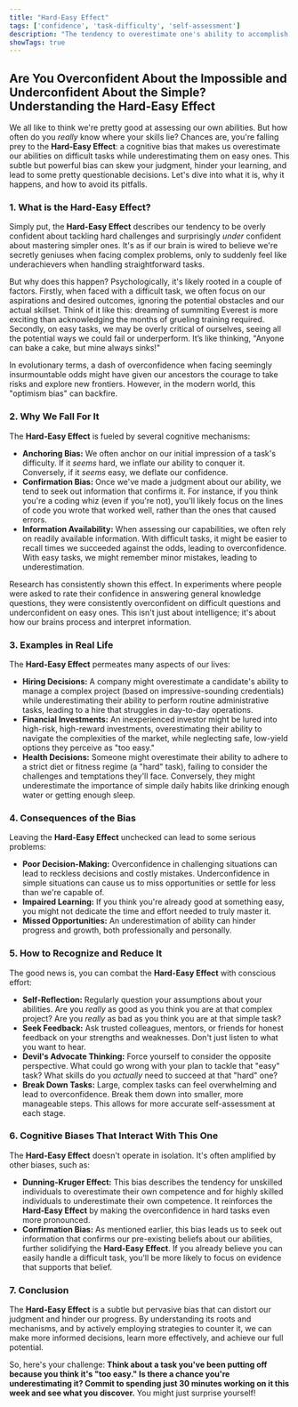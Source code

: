 ```yaml
---
title: "Hard-Easy Effect"
tags: ['confidence', 'task-difficulty', 'self-assessment']
description: "The tendency to overestimate one's ability to accomplish hard tasks and underestimate one's ability to accomplish easy tasks."
showTags: true
---
```


## Are You Overconfident About the Impossible and Underconfident About the Simple? Understanding the Hard-Easy Effect

We all like to think we're pretty good at assessing our own abilities. But how often do you *really* know where your skills lie? Chances are, you're falling prey to the **Hard-Easy Effect**: a cognitive bias that makes us overestimate our abilities on difficult tasks while underestimating them on easy ones. This subtle but powerful bias can skew your judgment, hinder your learning, and lead to some pretty questionable decisions. Let's dive into what it is, why it happens, and how to avoid its pitfalls.

### 1. What is the Hard-Easy Effect?

Simply put, the **Hard-Easy Effect** describes our tendency to be overly confident about tackling hard challenges and surprisingly *under* confident about mastering simpler ones. It's as if our brain is wired to believe we're secretly geniuses when facing complex problems, only to suddenly feel like underachievers when handling straightforward tasks.

But why does this happen? Psychologically, it's likely rooted in a couple of factors. Firstly, when faced with a difficult task, we often focus on our aspirations and desired outcomes, ignoring the potential obstacles and our actual skillset. Think of it like this: dreaming of summiting Everest is more exciting than acknowledging the months of grueling training required. Secondly, on easy tasks, we may be overly critical of ourselves, seeing all the potential ways we could fail or underperform. It’s like thinking, "Anyone can bake a cake, but mine always sinks!"

In evolutionary terms, a dash of overconfidence when facing seemingly insurmountable odds might have given our ancestors the courage to take risks and explore new frontiers. However, in the modern world, this "optimism bias" can backfire.

### 2. Why We Fall For It

The **Hard-Easy Effect** is fueled by several cognitive mechanisms:

*   **Anchoring Bias:** We often anchor on our initial impression of a task's difficulty. If it *seems* hard, we inflate our ability to conquer it. Conversely, if it *seems* easy, we deflate our confidence.
*   **Confirmation Bias:** Once we've made a judgment about our ability, we tend to seek out information that confirms it. For instance, if you think you're a coding whiz (even if you're not), you'll likely focus on the lines of code you wrote that worked well, rather than the ones that caused errors.
*   **Information Availability:** When assessing our capabilities, we often rely on readily available information. With difficult tasks, it might be easier to recall times we succeeded against the odds, leading to overconfidence. With easy tasks, we might remember minor mistakes, leading to underestimation.

Research has consistently shown this effect. In experiments where people were asked to rate their confidence in answering general knowledge questions, they were consistently overconfident on difficult questions and underconfident on easy ones. This isn't just about intelligence; it's about how our brains process and interpret information.

### 3. Examples in Real Life

The **Hard-Easy Effect** permeates many aspects of our lives:

*   **Hiring Decisions:** A company might overestimate a candidate's ability to manage a complex project (based on impressive-sounding credentials) while underestimating their ability to perform routine administrative tasks, leading to a hire that struggles in day-to-day operations.
*   **Financial Investments:** An inexperienced investor might be lured into high-risk, high-reward investments, overestimating their ability to navigate the complexities of the market, while neglecting safe, low-yield options they perceive as "too easy."
*   **Health Decisions:** Someone might overestimate their ability to adhere to a strict diet or fitness regime (a "hard" task), failing to consider the challenges and temptations they'll face. Conversely, they might underestimate the importance of simple daily habits like drinking enough water or getting enough sleep.

### 4. Consequences of the Bias

Leaving the **Hard-Easy Effect** unchecked can lead to some serious problems:

*   **Poor Decision-Making:** Overconfidence in challenging situations can lead to reckless decisions and costly mistakes. Underconfidence in simple situations can cause us to miss opportunities or settle for less than we're capable of.
*   **Impaired Learning:** If you think you're already good at something easy, you might not dedicate the time and effort needed to truly master it.
*   **Missed Opportunities:** An underestimation of ability can hinder progress and growth, both professionally and personally.

### 5. How to Recognize and Reduce It

The good news is, you can combat the **Hard-Easy Effect** with conscious effort:

*   **Self-Reflection:** Regularly question your assumptions about your abilities. Are you *really* as good as you think you are at that complex project? Are you *really* as bad as you think you are at that simple task?
*   **Seek Feedback:** Ask trusted colleagues, mentors, or friends for honest feedback on your strengths and weaknesses. Don't just listen to what you want to hear.
*   **Devil's Advocate Thinking:** Force yourself to consider the opposite perspective. What could go wrong with your plan to tackle that "easy" task? What skills do you *actually* need to succeed at that "hard" one?
*   **Break Down Tasks:** Large, complex tasks can feel overwhelming and lead to overconfidence. Break them down into smaller, more manageable steps. This allows for more accurate self-assessment at each stage.

### 6. Cognitive Biases That Interact With This One

The **Hard-Easy Effect** doesn't operate in isolation. It's often amplified by other biases, such as:

*   **Dunning-Kruger Effect:** This bias describes the tendency for unskilled individuals to overestimate their own competence and for highly skilled individuals to underestimate their own competence. It reinforces the **Hard-Easy Effect** by making the overconfidence in hard tasks even more pronounced.
*   **Confirmation Bias:** As mentioned earlier, this bias leads us to seek out information that confirms our pre-existing beliefs about our abilities, further solidifying the **Hard-Easy Effect**. If you already believe you can easily handle a difficult task, you'll be more likely to focus on evidence that supports that belief.

### 7. Conclusion

The **Hard-Easy Effect** is a subtle but pervasive bias that can distort our judgment and hinder our progress. By understanding its roots and mechanisms, and by actively employing strategies to counter it, we can make more informed decisions, learn more effectively, and achieve our full potential.

So, here's your challenge: **Think about a task you've been putting off because you think it's "too easy." Is there a chance you're underestimating it? Commit to spending just 30 minutes working on it this week and see what you discover.** You might just surprise yourself!

